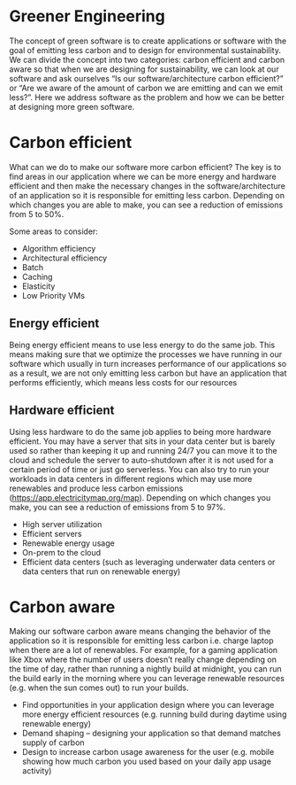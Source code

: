 # Greener Engineering

The concept of green software is to create applications or software with the goal of emitting less carbon and to design for environmental sustainability. We can divide the concept into two categories: carbon efficient and carbon aware so that when we are designing for sustainability, we can look at our software and ask ourselves “Is our software/architecture carbon efficient?” or “Are we aware of the amount of carbon we are emitting and can we emit less?”. Here we address software as the problem and how we can be better at designing more green software.

# Carbon efficient

What can we do to make our software more carbon efficient? The key is to find areas in our application where we can be more energy and hardware efficient and then make the necessary changes in the software/architecture of an application so it is responsible for emitting less carbon. Depending on which changes you are able to make, you can see a reduction of emissions from 5 to 50%.

Some areas to consider:

- Algorithm efficiency
- Architectural efficiency
- Batch
- Caching
- Elasticity
- Low Priority VMs

## Energy efficient

Being energy efficient means to use less energy to do the same job. This means making sure that we optimize the processes we have running in our software which usually in turn increases performance of our applications so as a result, we are not only emitting less carbon but have an application that performs efficiently, which means less costs for our resources

## Hardware efficient

Using less hardware to do the same job applies to being more hardware efficient. You may have a server that sits in your data center but is barely used so rather than keeping it up and running 24/7 you can move it to the cloud and schedule the server to auto-shutdown after it is not used for a certain period of time or just go serverless. You can also try to run your workloads in data centers in different regions which may use more renewables and produce less carbon emissions (https://app.electricitymap.org/map). Depending on which changes you make, you can see a reduction of emissions from 5 to 97%.  

- High server utilization
- Efficient servers
- Renewable energy usage
- On-prem to the cloud
- Efficient data centers (such as leveraging underwater data centers or data centers that run on renewable energy)

# Carbon aware

Making our software carbon aware means changing the behavior of the application so it is responsible for emitting less carbon i.e. charge laptop when there are a lot of renewables. For example, for a gaming application like Xbox where the number of users doesn’t really change depending on the time of day, rather than running a nightly build at midnight, you can run the build early in the morning where you can leverage renewable resources (e.g. when the sun comes out) to run your builds.  

- Find opportunities in your application design where you can leverage more energy efficient resources (e.g. running build during daytime using renewable energy)
- Demand shaping – designing your application so that demand matches supply of carbon 
- Design to increase carbon usage awareness for the user (e.g. mobile showing how much carbon you used based on your daily app usage activity)


